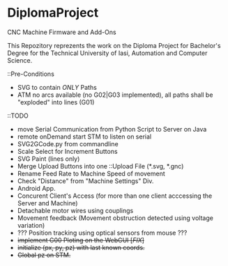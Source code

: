 # DiplomaProject
CNC Machine Firmware and Add-Ons

This Repozitory reprezents the work on the Diploma Project for Bachelor's Degree for the Technical University of Iasi, Automation and Computer Science.

::Pre-Conditions
 - SVG to contain *ONLY* Paths
 - ATM no arcs available (no G02|G03 implemented), all paths shall be "exploded" into lines (G01)



::TODO
 - move Serial Communication from Python Script to Server on Java
 - remote onDemand start STM to listen on serial
 - SVG2GCode.py from commandline
 - Scale Select for Increment Buttons
 - SVG Paint (lines only)
 - Merge Upload Buttons into one ::Upload File (*.svg, *.gnc)
 - Rename Feed Rate to Machine Speed of movement
 - Check "Distance" from "Machine Settings" Div.
 - Android App.
 - Concurent Client's Access (for more than one client acccessing the Server and Machine)
 - Detachable motor wires using couplings
 - Movement feedback (Movement obstruction detected using voltage variation)
 - ??? Position tracking using optical sensors from mouse ???
 - <strike>implement G00 Ploting on the WebGUI [*FIX*]</strike>
 - <strike>initialize (px, py, pz) with last known coords.</strike>
 - <strike>Global pz on STM.</strike>

